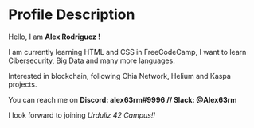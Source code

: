 <h1>Profile Description</h1>
<p>Hello, I am <b>Alex Rodriguez !</b></p>
<p>I am currently learning HTML and CSS in FreeCodeCamp, I want to learn Cibersecurity, Big Data and many more languages.</p>
<p>Interested in blockchain, following Chia Network, Helium and Kaspa projects.</p>
<p>You can reach me on <strong>Discord: alex63rm#9996 // Slack: @Alex63rm</strong></p>
<p>I look forward to joining <em>Urduliz 42 Campus!!<em></p>


<!---
alex63rm/alex63rm is a ✨ special ✨ repository because its `README.md` (this file) appears on your GitHub profile.
You can click the Preview link to take a look at your changes.
--->
